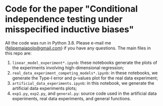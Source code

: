# Code for the paper "Conditional independence testing under misspecified inductive biases"

All the code was run in Python 3.8. Please e-mail me (felipemaiapolo@gmail.com) if you have any questions. The main files in this repo are:

1. `linear_model_experiment*.ipynb`: these notebooks generate the plots of the experiments involving high-dimensional regression;
2. `real_data_experiment_competing_models*.ipynb`: in these notebooks, we generate the Type-I error and p-values plot for the real data experiment;
3. `artificial_data_experiments.ipynb`: in this notebook, we generate the artificial data experiments plots;
4. `exp1.py`, `exp2.py`, and `general.py`: source code used in the artificial data experiments, real data experiments, and general functions.
